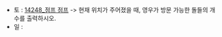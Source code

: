 - 토 : [14248_점프 점프](https://www.acmicpc.net/problem/14248) -> 현재 위치가 주어졌을 때, 영우가 방문 가능한 돌들의 개수를 출력하시오.
- 일 : 


<!-- [2178_미로 탐색](https://www.acmicpc.net/problem/2178) -> (1, 1)에서 출발하여 (N, M)의 위치로 이동할 때 지나야 하는 최소의 칸 수를 구하는 프로그램을 작성하시오. -->
